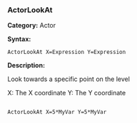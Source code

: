 ### ActorLookAt

**Category:**
Actor

**Syntax:**

```scorpionengine
ActorLookAt X=Expression Y=Expression
```

**Description:**

Look towards a specific point on the level

X: The X coordinate
Y: The Y coordinate

```scorpionengine

ActorLookAt X=5*MyVar Y=5*MyVar

```
